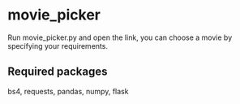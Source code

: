 # movie_picker

Run movie_picker.py and open the link, you can choose a movie by specifying your requirements.

## Required packages
bs4, requests, pandas, numpy, flask
